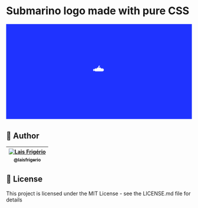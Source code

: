 # Submarino logo made with pure CSS

<p align="center">
  <a><img src="./submarino-logo-pure-css.png" alt="Submarino logo made with pure css" title="Submarino logo made with pure css"></a>
</p>

## 👩 Author

| [<img src="https://avatars.githubusercontent.com/u/20709086?v=4" width="100px;" alt="Lais Frigério"/><br /><sub><b>@laisfrigerio</b></sub>](https://github.com/laisfrigerio)<br /> |
| :---: |

## 📄 License

This project is licensed under the MIT License - see the LICENSE.md file for details